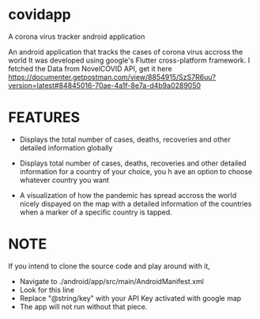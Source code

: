# covidapp


A corona virus tracker android application


An android application that tracks the cases of corona virus accross the world
It was developed using google's Flutter cross-platform framework.
I fetched the Data from NovelCOVID API, get it here https://documenter.getpostman.com/view/8854915/SzS7R6uu?version=latest#84845016-70ae-4a1f-8e7a-d4b9a0289050


# FEATURES

- Displays the total number of cases, deaths, recoveries and other detailed information globally

- Displays total number of cases, deaths, recoveries and other detailed information for a country of your choice, you h ave an option to choose whatever country you want

- A visualization of how the pandemic has spread accross the world nicely dispayed on the map with a detailed information of the countries when a marker of a specific country is tapped.

# NOTE
If you intend to clone the source code and play around with it, 

- Navigate to ./android/app/src/main/AndroidManifest.xml
- Look for this line <meta-data android:name="com.google.android.geo.API_KEY" android:value="@string/key"/>
- Replace "@string/key" with your API Key activated with google map
- The app will not run without that piece.

